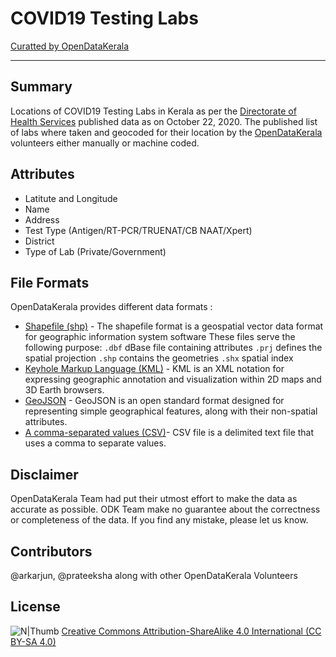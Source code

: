 # COVID19 Testing Labs

[Curatted by OpenDataKerala](https://opendatakerala.org)
___
## Summary
Locations of COVID19 Testing Labs in Kerala as per the [Directorate of Health Services](https://dhs.kerala.gov.in/) published data as on October 22, 2020. The published list of labs where taken and geocoded for their location by the [OpenDataKerala](https://opendatakerala.org) volunteers either manually or machine coded. 
## Attributes

  - Latitute and Longitude
  - Name
  - Address
  - Test Type (Antigen/RT-PCR/TRUENAT/CB NAAT/Xpert)
  - District
  - Type of Lab (Private/Government)

## File Formats

OpenDataKerala provides different data formats :

* [Shapefile (shp)](https://en.wikipedia.org/wiki/Shapefile) - The shapefile format is a geospatial vector data format for geographic information system software
These files serve the following purpose:
   `.dbf` dBase file containing attributes
   `.prj` defines the spatial projection
  `.shp` contains the geometries
 `.shx` spatial index
* [Keyhole Markup Language (KML)](https://en.wikipedia.org/wiki/Keyhole_Markup_Language) - KML is an XML notation for expressing geographic annotation and visualization within 2D maps and 3D Earth browsers.
* [GeoJSON](https://geojson.org/) - GeoJSON is an open standard format designed for representing simple geographical features, along with their non-spatial attributes.
* [A comma-separated values (CSV)](https://en.wikipedia.org/wiki/Comma-separated_values)- CSV file is a delimited text file that uses a comma to separate values.

## Disclaimer 
OpenDataKerala Team had put their utmost effort to make the data as accurate as possible. ODK Team make no guarantee about the correctness or completeness of the data. If you find any mistake, please let us know.

## Contributors
@arkarjun, @prateeksha along with other OpenDataKerala Volunteers
## License
![N|Thumb](https://mirrors.creativecommons.org/presskit/buttons/88x31/png/by-sa.png)
[Creative Commons Attribution-ShareAlike 4.0 International (CC BY-SA 4.0)](https://creativecommons.org/licenses/by-sa/4.0/)
